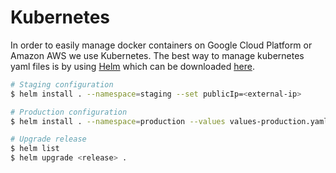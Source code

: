 # Kubernetes
In order to easily manage docker containers on Google Cloud Platform or Amazon AWS we use Kubernetes.
The best way to manage kubernetes yaml files is by using [Helm](https://helm.sh/) which can be downloaded [here](https://docs.helm.sh/using_helm#install-helm).

```bash
# Staging configuration
$ helm install . --namespace=staging --set publicIp=<external-ip>
```

```bash
# Production configuration
$ helm install . --namespace=production --values values-production.yaml --set publicIp=<external-ip>
```

```bash
# Upgrade release
$ helm list
$ helm upgrade <release> .
```